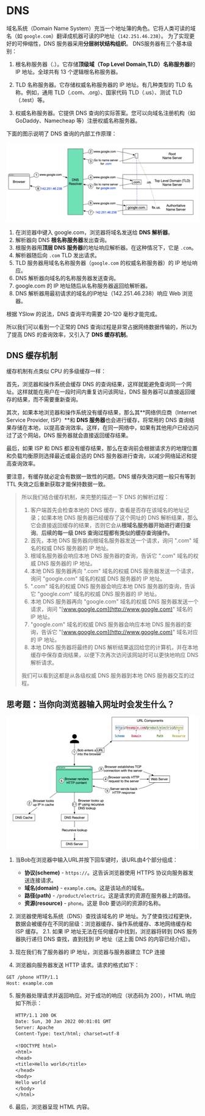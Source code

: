 # DNS

域名系统（Domain Name System）充当一个地址簿的角色。它将人类可读的域名（如 `google.com`）翻译成机器可读的IP地址（`142.251.46.238`）。
为了实现更好的可伸缩性，DNS 服务器采用**分层树状结构组织**。
DNS服务器有三个基本级别：

1. 根名称服务器（.）。它存储**顶级域（Top Level Domain,TLD）名称服务器**的 IP 地址。全球共有 13 个逻辑根名称服务器。

2. TLD 名称服务器。它存储权威名称服务器的 IP 地址。有几种类型的 TLD 名称。例如，通用 TLD（.com、.org）、国家代码 TLD（.us）、测试 TLD（.test）等。

3. 权威名称服务器。它提供 DNS 查询的实际答案。您可以向域名注册机构（如 GoDaddy、Namecheap 等）注册权威名称服务器。


下面的图示说明了 DNS 查询的内部工作原理：

![](./asserts/dns-resolve-ip.jpg)

1. 在浏览器中键入 google.com，浏览器将域名发送给 **DNS 解析器**。
2. 解析器向 DNS **根名称服务器**发出查询。
3. 根服务器用**顶层 DNS 服务器**的地址响应解析器。在这种情况下，它是 `.com`。
4. 解析器随后向 `.com` TLD 发出请求。
5. TLD 服务器用域名名称服务器（`google.com` 的权威名称服务器）的 IP 地址响应。
6. DNS 解析器向域名的名称服务器发送查询。
7. google.com 的 IP 地址随后从名称服务器返回给解析器。
8. DNS 解析器用最初请求的域名的IP地址（142.251.46.238）响应 Web 浏览器。

根据 YSlow 的说法，DNS 查询平均需要 20-120 毫秒才能完成。

所以我们可以看到一个正常的 DNS 查询过程是非常占据网络数据传输的，所以为了提高 DNS 的查询效率，又引入了 **DNS 缓存机制**。

## DNS 缓存机制

缓存机制有点类似 CPU 的多级缓存一样：

首先，浏览器和操作系统会缓存 DNS 的查询结果，这样就能避免查询同一个网址。这样就能在用户在一段时间内重复访问该网址，DNS 服务器可以直接返回缓存的结果，而不需要重新查询。

其次，如果本地浏览器和操作系统没有缓存结果，那么其**网络供应商（Internet Service Provider, ISP）**和 **DNS 服务器**也会进行缓存，将常用的 DNS 查询结果存储在本地，以提高查询效率。这样，在同一网络中，如果有其他用户已经访问过了这个网站，DNS 服务器就会直接返回缓存结果。

最后，如果 ISP 和 DNS 都没有缓存结果，那么在查询前会根据请求方的地理位置和负载均衡原则选择最近或最合适的 DNS 服务器进行查询，以减少网络延迟和提高查询效率。

要注意，有缓存就必定会有数据一致性的问题。DNS 缓存失效问题一般只有等到 TTL 失效之后重新获取才能保持数据一致。

> 所以我们结合缓存机制，来完整的描述一下 DNS 的解析过程：
>
> 1. 客户端首先会检查本地的 DNS 缓存，查看是否存在该域名的地址记录；如果本地 DNS 服务器已经缓存了这个网址的 DNS 解析结果，那么它会直接返回缓存的结果，否则它会从**根域名服务器开始进行递归查询**。**后续的每一级 DNS 查询过程都有类似的缓存查询操作。**
> 2. 首先，本地 DNS 服务器向根域名服务器发送一个请求，询问 ".com" 域名的权威 DNS 服务器的 IP 地址。
> 3. 根域名服务器会响应本地 DNS 服务器的查询，告诉它 ".com" 域名的权威 DNS 服务器的 IP 地址。
> 4. 本地 DNS 服务器再向 ".com" 域名的权威 DNS 服务器发送一个请求，询问 "google.com" 域名的权威 DNS 服务器的 IP 地址。
> 5. ".com" 域名的权威 DNS 服务器会响应本地 DNS 服务器的查询，告诉它 "google.com" 域名的权威 DNS 服务器的 IP 地址。
> 6. 本地 DNS 服务器再向 "google.com" 域名的权威 DNS 服务器发送一个请求，询问 "[www.google.com](http://www.google.com)" 域名的 IP 地址。
> 7. "google.com" 域名的权威 DNS 服务器会响应本地 DNS 服务器的查询，告诉它 "[www.google.com](http://www.google.com)" 域名对应的 IP 地址。
> 8. 本地 DNS 服务器将最终的 DNS 解析结果返回给您的计算机，并在本地缓存中保存查询结果，以便下次再次访问该网站时可以更快地响应 DNS 解析请求。
>
> 我们可以看到这都是从各级权威 DNS 服务器到本地 DNS 服务器交互的过程。

## 思考题：当你向浏览器输入网址时会发生什么？

![](./asserts/input-url-in-browser-workflow.jpg)

1. 当Bob在浏览器中输入URL并按下回车键时，该URL由4个部分组成：
   - **协议(scheme)** - `https://`。这告诉浏览器使用 HTTPS 协议向服务器发送连接请求。
   - **域名(domain)** - `example.com`。这是该站点的域名。
   - **路径(path)** - `/product/electric`。这是请求的资源在服务器上的路径。
   - **资源(resource)** - `phone`。这是 Bob 要访问的资源的名称。

2. 浏览器使用域名系统（DNS）查找该域名的 IP 地址。为了使查找过程更快，数据会被缓存在不同的层级：浏览器缓存、操作系统缓存、本地网络缓存和 ISP 缓存。
  2.1. 如果 IP 地址无法在任何缓存中找到，浏览器将转到 DNS 服务器执行递归 DNS 查找，直到找到 IP 地址（这上面 DNS 的内容已经介绍）。

3. 现在我们有了服务器的 IP 地址，浏览器与服务器建立 TCP 连接

4. 浏览器向服务器发送 HTTP 请求。请求的格式如下：

  ```
  GET /phone HTTP/1.1
  Host: example.com
  ```

5. 服务器处理请求并返回响应。对于成功的响应（状态码为 200），HTML 响应如下所示：

   ```
   HTTP/1.1 200 OK
   Date: Sun, 30 Jan 2022 00:01:01 GMT
   Server: Apache
   Content-Type: text/html; charset=utf-8

   <!DOCTYPE html>
   <html>
   <head>
   <title>Hello world</title>
   </head>
   <body>
   Hello world
   </body>
   </html>
   ```

6. 最后，浏览器呈现 HTML 内容。


